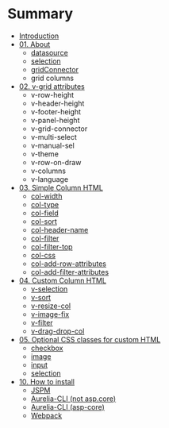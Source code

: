 # Summary

* [Introduction](README.md)
* [01. About](chap01/README.md)
   * [datasource](chap01/datasource.md)
   * [selection](chap01/selection.md)
   * [gridConnector](chap01/gridconnector.md)
   * grid columns
* [02. v-grid attributes](chap02/README.md)
   * v-row-height
   * v-header-height
   * v-footer-height
   * v-panel-height
   * v-grid-connector
   * v-multi-select
   * v-manual-sel
   * v-theme
   * v-row-on-draw
   * v-columns
   * v-language
* [03. Simple Column HTML](chap03/README.md)
   * [col-width](chap02/col-width.md)
   * [col-type](chap02/col-type.md)
   * [col-field](chap02/col-field.md)
   * [col-sort](chap02/col-sort.md)
   * [col-header-name](chap02/col-header-name.md)
   * [col-filter](chap02/col-filter.md)
   * [col-filter-top](chap02/col-filter-top.md)
   * [col-css](chap02/col-css.md)
   * [col-add-row-attributes](chap02/col-add-row-attributes.md)
   * [col-add-filter-attributes](chap02/col-add-filter-attributes.md)
* [04. Custom Column HTML](chap04/README.md)
   * [v-selection](chap04/v-selection.md)
   * [v-sort](chap04/v-sort.md)
   * [v-resize-col](chap04/v-resize-col.md)
   * [v-image-fix](chap04/v-image-fix.md)
   * [v-filter](chap04/v-filter.md)
   * [v-drag-drop-col](chap04/v-drag-drop-col.md)
* [05. Optional CSS classes for custom HTML](chap05/README.md)
   * [checkbox](chap05/checkbox.md)
   * [image](chap05/image.md)
   * [input](chap05/input.md)
   * [selection](chap05/selection.md)
* [10. How to install](chap10/README.md)
   * [JSPM](chap10/jspm.md)
   * [Aurelia-CLI (not asp.core)](chap10/aurelia-cli_not_aspcore.md)
   * [Aurelia-CLI (asp-core)](chap10/aurelia-cli_asp-core.md)
   * [Webpack](chap10/webpack.md)


